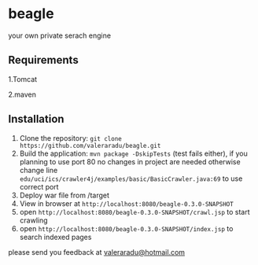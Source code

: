 beagle
======

your own private serach engine

## Requirements

1.Tomcat

2.maven

## Installation

1. Clone the repository: `git clone https://github.com/valeraradu/beagle.git`
2. Build the application: `mvn package -DskipTests` (test fails either), if you planning to use port 80 no changes in project are needed otherwise change line `edu/uci/ics/crawler4j/examples/basic/BasicCrawler.java:69` to use correct port
3. Deploy war file from /target
4. View in browser at `http://localhost:8080/beagle-0.3.0-SNAPSHOT`
5. open `http://localhost:8080/beagle-0.3.0-SNAPSHOT/crawl.jsp` to start crawling 
6. open `http://localhost:8080/beagle-0.3.0-SNAPSHOT/index.jsp` to search indexed pages
 

please send you feedback at valeraradu@hotmail.com
